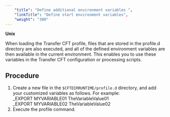 ```yaml
---
    "title": "Define additional environment variables ",
    "linkTitle": "Define start environment variables",
    "weight": "300"
---
```

****Unix****

When loading the Transfer CFT profile, files that are stored in the profile.d directory are also executed, and all of the defined environment variables are then available in the current environment. This enables you to use these variables in the Transfer CFT configuration or processing scripts.

Procedure
---------

1. Create a new file in the `$CFTDIRRUNTIME/profile.d` directory, and add your customized variables as follows. For example:  
    _EXPORT MYVARIABLE01 TheVariableValue01  
    _EXPORT MYVARIABLE02 TheVariableValue02
1. Execute the profile command.
